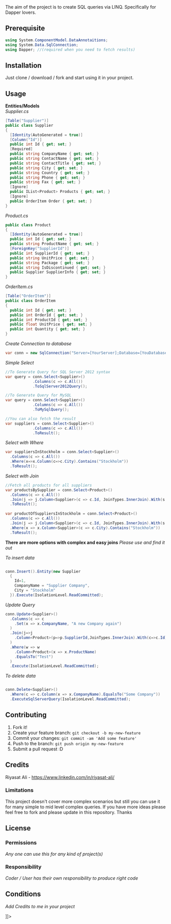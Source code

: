 <snippet>
  <content><![CDATA[
# ${1:Project Name}

The aim of the project is to create SQL queries via LINQ. Specifically for Dapper lovers.

## Prerequisite
``` csharp
using System.ComponentModel.DataAnnotaitions;
using System.Data.SqlConnection;
using Dapper; //(required when you need to fetch results)

``` 

## Installation

Just clone / download / fork and start using it in your project.

## Usage
**Entities/Models** <br/>
*Supplier.cs*
``` csharp
[Table("Supplier")]
public class Supplier
{
  [Identity(AutoGenerated = true)]
  [Column("Id")]
  public int Id { get; set; }
  [Required]
  public string CompanyName { get; set; }
  public string ContactName { get; set; }
  public string ContactTitle { get; set; }
  public string City { get; set; }
  public string Country { get; set; }
  public string Phone { get; set; }
  public string Fax { get; set; }
  [Ignore]
  public IList<Product> Products { get; set; }
  [Ignore]
  public OrderItem Order { get; set; }
}
```
*Product.cs*
``` csharp
public class Product
{
  [Identity(AutoGenerated = true)]
  public int Id { get; set; }
  public string ProductName { get; set; }
  [ForeignKey("SupplierId")]
  public int SupplierId { get; set; }
  public string UnitPrice { get; set; }
  public string Package { get; set; }
  public string IsDiscontinued { get; set; }
  public Supplier SupplierInfo { get; set; }
}
```
*OrderItem.cs*
``` csharp
[Table("OrderItem")]
public class OrderItem
{
  public int Id { get; set; }
  public int OrderId { get; set; }
  public int ProductId { get; set; }
  public float UnitPrice { get; set; }
  public int Quantity { get; set; }
}
```

*Create Connection to database*
``` csharp
var conn = new SqlConnection("Server=[YourServer];Database=[YouDatabase];Trusted_Connection=True;");

```
*Simple Select*
``` csharp
//To Generate Query for SQL Server 2012 syntax
var query = conn.Select<Supplier>()
            .Columns(c => c.All())
            .ToSqlServer2012Query();

//To Generate Query for MySQL
var query = conn.Select<Supplier>()
            .Columns(c => c.All())
            .ToMySqlQuery();

//You can also fetch the result
var suppliers = conn.Select<Supplier>()
            .Columns(c => c.All())
            .ToResult();
```

*Select with Where*
``` csharp
var suppliersInStockholm = conn.Select<Supplier>()
  .Columns(c => c.All())
  .Where(x=>x.Column(c=>c.City).Contains("Stockholm"))
  .ToResult();

```
*Select with Join*
``` csharp
//Fetch all products for all suppliers
var productsBySupplier = conn.Select<Product>()
  .Columns(c => c.All())
  .Join(j => j.Column<Supplier>(c => c.Id, JoinTypes.InnerJoin).With(s => s.SupplierId))
  .ToResult();
        
var productOfSuppliersInStockholm = conn.Select<Product>()
  .Columns(c => c.All())
  .Join(j => j.Column<Supplier>(c => c.Id, JoinTypes.InnerJoin).With(s => s.SupplierId))
  .Where(x => x.Column<Supplier>(c => c.City).Contains("Stockholm"))
  .ToResult();

```
**There are more options with complex and easy joins** *Please use and find it out*

*To insert data*
``` csharp

conn.Insert().Entity(new Supplier
  {
    Id=1,
    CompanyName = "Supplier Company",
    City = "Stockholm"
  }).Execute(IsolationLevel.ReadCommitted);

```

*Update Query*
``` csharp
conn.Update<Supplier>()
  .Columns(c => c
    .Set(x => x.CompanyName, "A new Company again")
  )
  .Join(j=>j
    .Column<Product>(p=>p.SupplierId,JoinTypes.InnerJoin).With(c=>c.Id)
  )
  .Where(w => w
    .Column<Product>(x => x.ProductName)
    .EqualsTo("Test")
  )
  .Execute(IsolationLevel.ReadCommitted);
```
*To delete data*
``` csharp

conn.Delete<Supplier>()
  .Where(c => c.Column(x => x.CompanyName).EqualsTo("Some Company"))
  .ExecuteSqlServerQuery(IsolationLevel.ReadCommitted);

```
## Contributing

1. Fork it!
2. Create your feature branch: `git checkout -b my-new-feature`
3. Commit your changes: `git commit -am 'Add some feature'`
4. Push to the branch: `git push origin my-new-feature`
5. Submit a pull request :D

## Credits

Riyasat Ali - https://www.linkedin.com/in/riyasat-ali/
### Limitations
This project doesn't cover more complex scenarios but still you can use it for many simple to mid level complex queries. If you have more ideas please feel free to fork and please update in this repository. Thanks
## License
### Permissions
*Any one can use this for any kind of project(s)*
### Responsibility
*Coder / User has their own responsibility to produce right code*
## Conditions
*Add Credits to me in your project*

]]></content>
</snippet>
